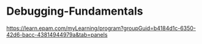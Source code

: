 # Debugging-Fundamentals
 https://learn.epam.com/myLearning/program?groupGuid=b4184d1c-6350-42d6-bacc-43814944979a&tab=panels
